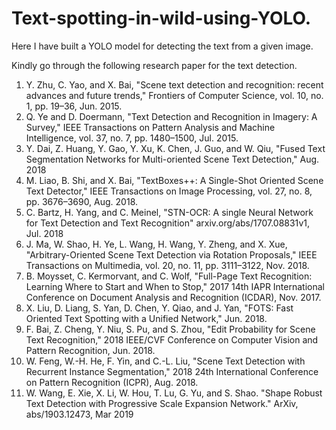 # Text-spotting-in-wild-using-YOLO.
Here I have built a YOLO model for detecting the text from a given image.

Kindly go through the following research paper for the text detection.

1.	Y. Zhu, C. Yao, and X. Bai, "Scene text detection and recognition: recent advances and future trends," Frontiers of Computer Science, vol. 10, no. 1, pp. 19–36, Jun. 2015.
2.	Q. Ye and D. Doermann, "Text Detection and Recognition in Imagery: A Survey," IEEE Transactions on Pattern Analysis and Machine Intelligence, vol. 37, no. 7, pp. 1480–1500, Jul. 2015.
3.	Y. Dai, Z. Huang, Y. Gao, Y. Xu, K. Chen, J. Guo, and W. Qiu, "Fused Text Segmentation Networks for Multi-oriented Scene Text Detection," Aug. 2018
4.	M. Liao, B. Shi, and X. Bai, "TextBoxes++: A Single-Shot Oriented Scene Text Detector," IEEE Transactions on Image Processing, vol. 27, no. 8, pp. 3676–3690, Aug. 2018.
5.	C. Bartz, H. Yang, and C. Meinel, "STN-OCR: A single Neural Network for Text Detection and Text Recognition" arxiv.org/abs/1707.08831v1, Jul. 2018 
6.	J. Ma, W. Shao, H. Ye, L. Wang, H. Wang, Y. Zheng, and X. Xue, "Arbitrary-Oriented Scene Text Detection via Rotation Proposals," IEEE Transactions on Multimedia, vol. 20, no. 11, pp. 3111–3122, Nov. 2018.
7.	B. Moysset, C. Kermorvant, and C. Wolf, "Full-Page Text Recognition: Learning Where to Start and When to Stop," 2017 14th IAPR International Conference on Document Analysis and Recognition (ICDAR), Nov. 2017.
8.	X. Liu, D. Liang, S. Yan, D. Chen, Y. Qiao, and J. Yan, "FOTS: Fast Oriented Text Spotting with a Unified Network," Jun. 2018. 
9.	F. Bai, Z. Cheng, Y. Niu, S. Pu, and S. Zhou, "Edit Probability for Scene Text Recognition," 2018 IEEE/CVF Conference on Computer Vision and Pattern Recognition, Jun. 2018.
10.	W. Feng, W.-H. He, F. Yin, and C.-L. Liu, "Scene Text Detection with Recurrent Instance Segmentation," 2018 24th International Conference on Pattern Recognition (ICPR), Aug. 2018.
11.	W. Wang, E. Xie, X. Li, W. Hou, T. Lu, G. Yu, and S. Shao. "Shape Robust Text Detection with Progressive Scale Expansion Network." ArXiv, abs/1903.12473, Mar 2019
